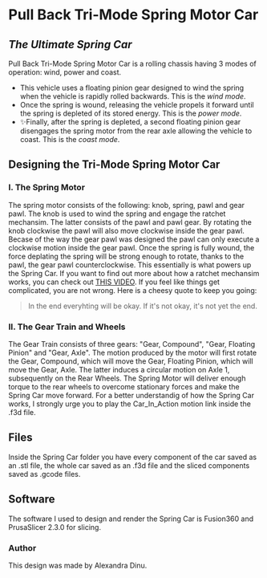 # Pull Back Tri-Mode Spring Motor Car
## _The Ultimate Spring Car_


Pull Back Tri-Mode Spring Motor Car is a rolling
chassis having 3 modes of operation: wind, power
and coast.

- This vehicle uses a floating pinion gear designed to wind
the spring when the vehicle is rapidly rolled backwards.
This is the _wind mode_.
- Once the spring is wound, releasing the vehicle propels it
forward until the spring is depleted of its stored energy. 
This is the _power mode_.
- ✨Finally, after the spring is depleted, a second floating 
pinion gear disengages the spring motor from the rear axle
allowing the vehicle to coast. 
This is the _coast mode_.
## Designing the Tri-Mode Spring Motor Car
### I. The Spring Motor
 
 The spring motor consists of the following: knob, spring, pawl and gear pawl. The knob is used to wind the spring and engage the ratchet mechansim. The latter consists of the pawl and pawl gear. By rotating the knob clockwise the pawl will also move clockwise inside the gear pawl. Becase of the way the gear pawl was designed the pawl can only execute a clockwise motion inside the gear pawl. Once the spring is fully wound, the force deplating the spring will be strong enough to rotate, thanks to the pawl, the gear pawl counterclockwise. This essentially is what powers up the Spring Car. If you want to find out more about how a ratchet mechansim works, you can check out [THIS VIDEO](https://www.youtube.com/watch?v=EpVPG2fZrHE). If you feel like things get complicated, you are not wrong. Here is a cheesy quote to keep you going:


> In the end everyhting will be okay.
> If it's not okay, it's not yet the end.

### II. The Gear Train and Wheels   

The Gear Train consists of three gears: "Gear, Compound", "Gear, Floating Pinion" and "Gear, Axle". The motion produced by the motor will first rotate the Gear, Compound, which will move the Gear, Floating Pinion, which will move the Gear, Axle. The latter induces a circular motion on Axle 1, subsequently on the Rear Wheels. The Spring Motor will deliver enough torque to the rear wheels to overcome stationary forces and make the Spring Car
move forward. For a better understandig of how the Spring Car works, I strongly urge you to play the Car_In_Action motion link inside the .f3d file. 

## Files 

Inside the Spring Car folder you have every component of the car saved as an .stl file, the whole car saved as an .f3d file and the sliced components saved as .gcode files.

## Software

The software I used to design and render the Spring Car is Fusion360 and PrusaSlicer 2.3.0 for slicing.

### Author
This design was made by Alexandra Dinu.

